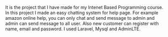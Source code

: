 It is the project that I have made for my Intenet Based Programming course. 
In this project I made an easy chatting system for help page. 
For example amazon online help, you can only chat and send message to admin and admin can send message to all user. 
Also new customer can register with name, email and password.
I used Laravel, Mysql and AdminLTE.
